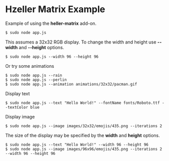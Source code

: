# Hzeller Matrix Example

Example of using the **heller-matrix** add-on.

	$ sudo node app.js

This assumes a 32x32 RGB display. To change the width and height use **--width** and **--height** options.

	$ sudo node app.js --width 96 --height 96

Or try some animations

	$ sudo node app.js --rain
	$ sudo node app.js --perlin
	$ sudo node app.js --animation animations/32x32/pacman.gif


Display text

	$ sudo node app.js --text "Hello World!" --fontName fonts/Roboto.ttf --textColor blue

Display image

	$ sudo node app.js --image images/32x32/emojis/435.png --iterations 2

The size of the display may be specified by the **width** and **height** options.

	$ sudo node app.js --text "Hello World!" --width 96 --height 96
	$ sudo node app.js --image images/96x96/emojis/435.png --iterations 2 --width 96 --height 96
